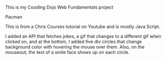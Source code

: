 This is my Cooding Dojo Web Fundamentals project 

Pacman

This is from a Chris Courses tutorial on Youtube and is mostly Java Script.

I added an API that fetches jokes, a gif that changes to a different gif when clicked on, and at the bottom, I added 
five div circles that change background color with hovering the mouse over them.  Also, on the mouseout, the 
text of a smile face shows up on each circle.
